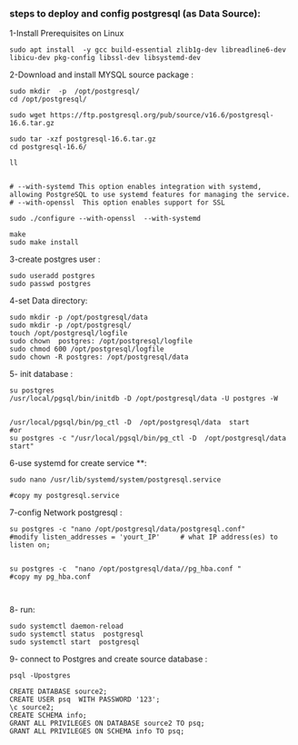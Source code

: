

### steps to deploy and config postgresql (as Data Source):

1-Install Prerequisites on Linux
```
sudo apt install  -y gcc build-essential zlib1g-dev libreadline6-dev libicu-dev pkg-config libssl-dev libsystemd-dev

```
2-Download and install MYSQL source package :

```
sudo mkdir  -p  /opt/postgresql/
cd /opt/postgresql/

sudo wget https://ftp.postgresql.org/pub/source/v16.6/postgresql-16.6.tar.gz

sudo tar -xzf postgresql-16.6.tar.gz
cd postgresql-16.6/

ll


# --with-systemd This option enables integration with systemd, allowing PostgreSQL to use systemd features for managing the service.
# --with-openssl  This option enables support for SSL

sudo ./configure --with-openssl  --with-systemd

make
sudo make install
```
3-create postgres user :

```
sudo useradd postgres
sudo passwd postgres
```

4-set Data directory:

```
sudo mkdir -p /opt/postgresql/data
sudo mkdir -p /opt/postgresql/
touch /opt/postgresql/logfile
sudo chown  postgres: /opt/postgresql/logfile
sudo chmod 600 /opt/postgresql/logfile
sudo chown -R postgres: /opt/postgresql/data
```

5- init database :

```
su postgres
/usr/local/pgsql/bin/initdb -D /opt/postgresql/data -U postgres -W


/usr/local/pgsql/bin/pg_ctl -D  /opt/postgresql/data  start
#or
su postgres -c "/usr/local/pgsql/bin/pg_ctl -D  /opt/postgresql/data  start"

```

6-use systemd for create service **:

```
sudo nano /usr/lib/systemd/system/postgresql.service

#copy my postgresql.service

```
7-config Network postgresql :

```
su postgres -c "nano /opt/postgresql/data/postgresql.conf"
#modify listen_addresses = 'yourt_IP'     # what IP address(es) to listen on;


su postgres -c  "nano /opt/postgresql/data//pg_hba.conf "
#copy my pg_hba.conf



```

8- run:

```
sudo systemctl daemon-reload
sudo systemctl status  postgresql
sudo systemctl start  postgresql
```

9- connect to Postgres and create source database :
```
psql -Upostgres

CREATE DATABASE source2;
CREATE USER psq  WITH PASSWORD '123';
\c source2;
CREATE SCHEMA info;
GRANT ALL PRIVILEGES ON DATABASE source2 TO psq;
GRANT ALL PRIVILEGES ON SCHEMA info TO psq;



```



